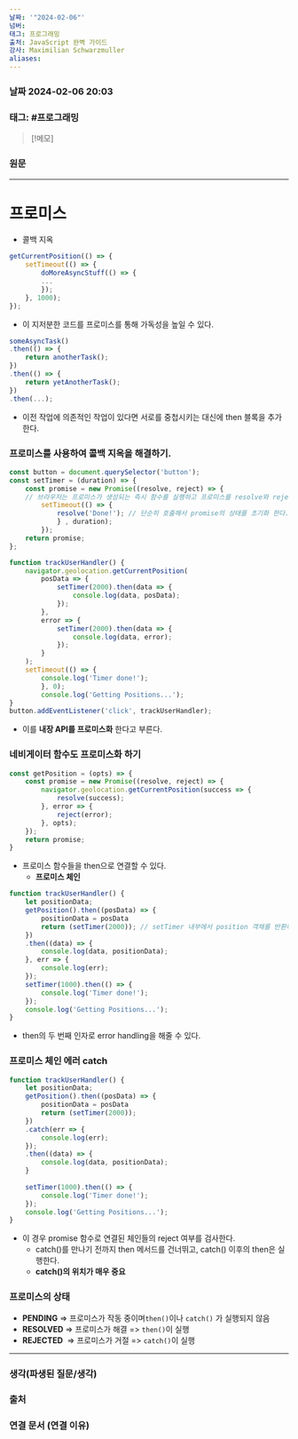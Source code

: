 ```yaml
---
날짜: '"2024-02-06"'
넘버: 
태그: 프로그래밍
출처: JavaScript 완벽 가이드
강사: Maximilian Schwarzmuller
aliases:
---
```

### 날짜  2024-02-06 20:03

### 태그: #프로그래밍 

>[!메모]
>

### 원문
---
# 프로미스
- 콜백 지옥
```js
getCurrentPosition(() => {
	setTimeout(() => {
		doMoreAsyncStuff(() => {
		...
		});
	}, 1000);
});
```
- 이 지저분한 코드를 프로미스를 통해 가독성을 높일 수 있다.
```js
someAsyncTask()
.then(() => {
	return anotherTask();
})
.then(() => {
	return yetAnotherTask();
})
.then(...);
```
- 이전 작업에 의존적인 작업이 있다면 서로를 중첩시키는 대신에 then 블록을 추가한다.
### 프로미스를 사용하여 콜백 지옥을 해결하기.
```js
const button = document.querySelector('button');
const setTimer = (duration) => {
	const promise = new Promise((resolve, reject) => {
	// 브라우저는 프로미스가 생성되는 즉시 함수를 실행하고 프로미스를 resolve와 reject로 넘긴다.
		setTimeout(() => {
			resolve('Done!'); // 단순히 호출해서 promise의 상태를 초기화 한다.
			} , duration);
		});
	return promise;
};

function trackUserHandler() {
	navigator.geolocation.getCurrentPosition(
		posData => {
			setTimer(2000).then(data => {
				console.log(data, posData);
			});
		},
		error => {
			setTimer(2000).then(data => {
				console.log(data, error);
			});
		}
	);
	setTimeout(() => {
		console.log('Timer done!');
		}, 0);
		console.log('Getting Positions...');
}
button.addEventListener('click', trackUserHandler);
```
- 이를 **내장 API를 프로미스화** 한다고 부른다.
### 네비게이터 함수도 프로미스화 하기
```js
const getPosition = (opts) => {
	const promise = new Promise((resolve, reject) => {
		navigator.geolocation.getCurrentPosition(success => {
			resolve(success);
		}, error => {
			reject(error);
		}, opts);
	});
	return promise;
}
```
- 프로미스 함수들을 then으로 연결할 수 있다.
	- **프로미스 체인**
```js
function trackUserHandler() {
	let positionData;
	getPosition().then((posData) => {
		positionData = posData
		return (setTimer(2000)); // setTimer 내부에서 position 객채를 반환하기 때문에 가능.
	})
	.then((data) => {
		console.log(data, positionData);
	}, err => {
		console.log(err);
	});
	setTimer(1000).then(() => {
		console.log('Timer done!');
	});
	console.log('Getting Positions...');
}
```
- then의 두 번째 인자로 error handling을 해줄 수 있다.
### 프로미스 체인 에러 catch
```js
function trackUserHandler() {
	let positionData;
	getPosition().then((posData) => {
		positionData = posData
		return (setTimer(2000));
	})
	.catch(err => {
		console.log(err);
	});
	.then((data) => {
		console.log(data, positionData);
	}
	
	setTimer(1000).then(() => {
		console.log('Timer done!');
	});
	console.log('Getting Positions...');
}
```
- 이 경우 promise 함수로 연결된 체인들의 reject 여부를 검사한다.
	- catch()를 만나기 전까지 then 메서드를 건너뛰고, catch() 이후의 then은 실행한다.
	- **catch()의 위치가 매우 중요**
### 프로미스의 상태
- **PENDING** => 프로미스가 작동 중이며`then()`이나 `catch()` 가 실행되지 않음
- **RESOLVED** => 프로미스가 해결 => `then()`이 실행
- **REJECTED**  => 프로미스가 거절 => `catch()`이 실행

---
### 생각(파생된 질문/생각)

### 출처

### 연결 문서 (연결 이유)

